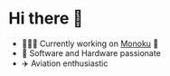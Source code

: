 # Hi there 👋

- 🧑🏽‍💻 Currently working on [Monoku](https://monoku.com) 💜 <img align="center" src="https://i.imgur.com/dOdkSdj.png" width="10" />
- 📱 Software and Hardware passionate
- ✈️ Aviation enthusiastic
